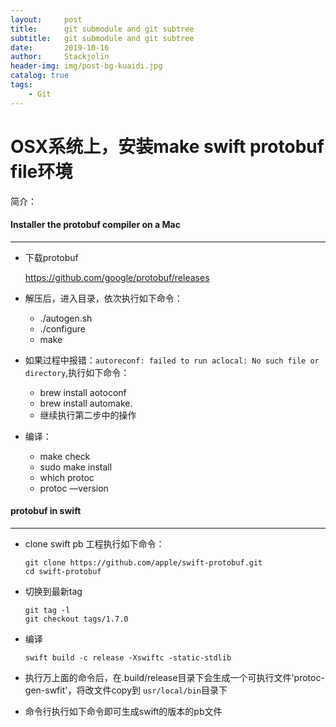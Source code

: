 ```yaml
---
layout:     post
title:      git submodule and git subtree
subtitle:   git submodule and git subtree
date:       2019-10-16
author:     Stackjolin
header-img: img/post-bg-kuaidi.jpg
catalog: true
tags:
    - Git
---
```




# OSX系统上，安装make swift protobuf file环境

简介：



#### Installer the protobuf compiler on a Mac

-----

- 下载protobuf

  https://github.com/google/protobuf/releases

- 解压后，进入目录，依次执行如下命令：

  - ./autogen.sh
  - ./configure
  - make

- 如果过程中报错：`autoreconf: failed to run aclocal: No such file or directory`,执行如下命令：

  - brew install aotoconf
  - brew install automake.
  - 继续执行第二步中的操作

- 编译：

  - make check
  - sudo make install
  - which protoc
  - protoc —version





#### protobuf in swift

------

- clone swift pb 工程执行如下命令：

  ```
  git clone https://github.com/apple/swift-protobuf.git
  cd swift-protobuf
  ```

- 切换到最新tag

  ```
  git tag -l
  git checkout tags/1.7.0
  ```

- 编译

  ```
  swift build -c release -Xswiftc -static-stdlib
  ```

- 执行万上面的命令后，在.build/release目录下会生成一个可执行文件'protoc-gen-swfit'，将改文件copy到 `usr/local/bin`目录下

- 命令行执行如下命令即可生成swift的版本的pb文件